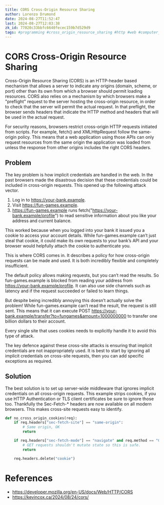 ```yaml
---
title: CORS Cross-Origin Resource Sharing
author: Lorenzo Drumond
date: 2024-08-27T11:52:47
last: 2024-08-27T12:03:38
zk_id: 77020c33bbfc6640fecec159b7d529d9
tags: #programming #cross_origin_resource_sharing #http #web #computer_science #CORS
---
```



# CORS Cross-Origin Resource Sharing

Cross-Origin Resource Sharing (CORS) is an HTTP-header based mechanism that allows a server to indicate any origins (domain, scheme, or port) other than its own from which a browser should permit loading resources. CORS also relies on a mechanism by which browsers make a "preflight" request to the server hosting the cross-origin resource, in order to check that the server will permit the actual request. In that preflight, the browser sends headers that indicate the HTTP method and headers that will be used in the actual request.

For security reasons, browsers restrict cross-origin HTTP requests initiated from scripts. For example, fetch() and XMLHttpRequest follow the same-origin policy. This means that a web application using those APIs can only request resources from the same origin the application was loaded from unless the response from other origins includes the right CORS headers.

## Problem

The key problem is how implicit credentials are handled in the web. In the past browsers made the disastrous decision that these credentials could be included in cross-origin requests. This opened up the following attack vector.

1. Log in to https://your-bank.example.
2. Visit https://fun-games.example.
3. https://fun-games.example runs fetch("https://your-bank.example/profile") to read sensitive information about you like your address and current balance.

This worked because when you logged into your bank it issued you a cookie to access your account details. While fun-games.example can’t just steal that cookie, it could make its own requests to your bank’s API and your browser would helpfully attach the cookie to authenticate you.

This is where CORS comes in. It describes a policy for how cross-origin requests can be made and used. It is both incredibly flexible and completely insufficient.

The default policy allows making requests, but you can’t read the results. So fun-games.example is blocked from reading your address from https://your-bank.example/profile. It can also use side channels such as latency and if the request succeeded or failed to learn things.

But despite being incredibly annoying this doesn’t actually solve the problem! While fun-games.example can’t read the result, the request is still sent. This means that it can execute POST https://your-bank.example/transfer?to=fungames&amount=1000000000 to transfer one billion dollars to their account.

Every single site that uses cookies needs to explicitly handle it to avoid this type of attack.

The key defence against these cross-site attacks is ensuring that implicit credentials are not inappropriately used. It is best to start by ignoring all implicit credentials on cross-site requests, then you can add specific exceptions as required.

## Solution

The best solution is to set up server-wide middleware that ignores implicit credentials on all cross-origin requests. This example strips cookies, if you use HTTP Authentication or TLS client certificates be sure to ignore those too. Thankfully the Sec-Fetch-* headers are now available on all modern browsers. This makes cross-site requests easy to identify.

```python
def no_cross_origin_cookies(req):
	if req.headers["sec-fetch-site"] == "same-origin":
		# Same origin, OK
		return

	if req.headers["sec-fetch-mode"] == "navigate" and req.method == "GET":
		# GET requests shouldn't mutate state so this is safe.
		return

	req.headers.delete("cookie")
```

# References

- https://developer.mozilla.org/en-US/docs/Web/HTTP/CORS
- https://kevincox.ca/2024/08/24/cors/
